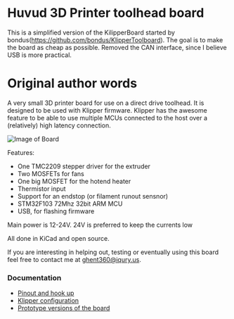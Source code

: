 # Huvud 3D Printer toolhead board
This is a simplified version of the KilipperBoard started by bondus(https://github.com/bondus/KlipperToolboard). The goal is to make the board as cheap as possible. Removed the CAN interface, since I believe USB is more practical.
# Original author words
A very small 3D printer board for use on a direct drive toolhead. It is designed to be used with Klipper firmware. Klipper has the awesome feature to be able to use multiple MCUs connected to the host over a (relatively) high latency connection.

![Image of Board](doc/050_small.jpg)

Features: 
* One TMC2209 stepper driver for the extruder
* Two MOSFETs for fans
* One big MOSFET for the hotend heater
* Thermistor input
* Support for an endstop (or filament runout sensnor)
* STM32F103 72Mhz 32bit ARM MCU
* USB, for flashing firmware

Main power is 12-24V. 24V is preferred to keep the currents low

All done in KiCad and open source. 

If you are interesting in helping out, testing or eventually using this board feel free to contact me at ghent360@iqury.us.

### Documentation

* [Pinout and hook up](doc/pinout.md)
* [Klipper configuration](doc/klipper.md)
* [Prototype versions of the board](doc/versions.md)



